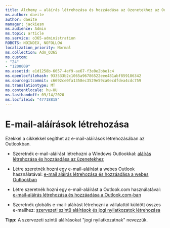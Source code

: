 ```yaml
---
title: Alchemy – aláírás létrehozása és hozzáadása az üzenetekhez az Outlookban
ms.author: daeite
author: daeite
manager: jackiesm
ms.audience: Admin
ms.topic: article
ms.service: o365-administration
ROBOTS: NOINDEX, NOFOLLOW
localization_priority: Normal
ms.collection: Adm_O365
ms.custom:
- "24"
- "1200009"
ms.assetid: e1d1258b-6057-4ef9-ae67-f3e0e2bbe1c4
ms.openlocfilehash: 933533b2c1065a96786522eee481abf859186342
ms.sourcegitcommit: c6692ce0fa1358ec3529e59ca0ecdfdea4cdc759
ms.translationtype: MT
ms.contentlocale: hu-HU
ms.lasthandoff: 09/14/2020
ms.locfileid: "47718818"
---
```

# <a name="creating-email-signatures"></a>E-mail-aláírások létrehozása

Ezekkel a cikkekkel segíthet az e-mail-aláírások létrehozásában az Outlookban.
  
- Szeretnék e-mail-aláírást létrehozni a Windows Outlookkal: [aláírás létrehozása és hozzáadása az üzenetekhez](https://support.office.com/article/8ee5d4f4-68fd-464a-a1c1-0e1c80bb27f2.aspx)
  
- Létre szeretnék hozni egy e-mail-aláírást a webes Outlook használatával: [e-mail aláírás létrehozása és hozzáadása a webes Outlookban](https://support.office.com/article/5ff9dcfd-d3f1-447b-b2e9-39f91b074ea3.aspx)

- Létre szeretnék hozni egy e-mail-aláírást a Outlook.com használatával: [e-mail-aláírás létrehozása és hozzáadása a Outlook.com-ban](https://support.office.com/article/776d9006-abdf-444e-b5b7-a61821dff034.aspx)

- Szeretnék globális e-mail-aláírást létrehozni a vállalattól küldött összes e-mailhez: [szervezeti szintű aláírások és jogi nyilatkozatok létrehozása](https://docs.microsoft.com/microsoft-365/admin/setup/create-signatures-and-disclaimers)

 **Tipp:** A szervezeti szintű aláírásokat "jogi nyilatkozatnak" nevezzük.
  
